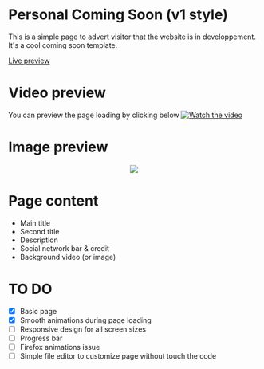 # Personal Coming Soon (v1 style)
This is a simple page to advert visitor that the website is in developpement. It's a cool coming soon template.

[Live preview](http://melvin-lemoine.me)

# Video preview
You can preview the page loading by clicking below
[![Watch the video](http://fichiers.feather-project.org/git_ressources/PCS_V1/RENDER.png)](https://youtu.be/mkH4I9GGq9c)

# Image preview	
<p align="center"><img src="http://fichiers.feather-project.org/git_ressources/PCS_V1/preview.jpg"/></p>

# Page content
- Main title
- Second title
- Description
- Social network bar & credit
- Background video (or image) 

# TO DO
- [x] Basic page
- [x] Smooth animations during page loading
- [ ] Responsive design for all screen sizes
- [ ] Progress bar
- [ ] Firefox animations issue
- [ ] Simple file editor to customize page without touch the code